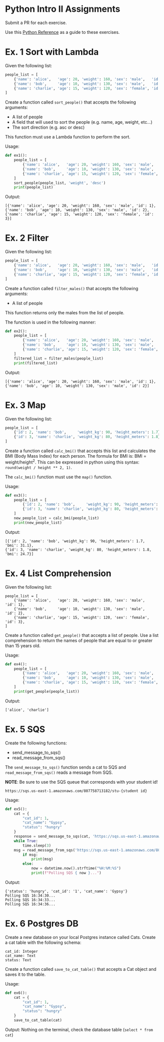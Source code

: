 # Python Intro II Assignments
Submit a PR for each exercise.

Use this [Python Reference](https://gitlab.com/mburolla/python-reference/) as a guide to these exercises.

# Ex. 1 Sort with Lambda
Given the following list:

```Python
people_list = [
    {'name': 'alice',   'age': 20, 'weight': 160, 'sex': 'male',   'id': 1},
    {'name': 'bob',     'age': 10, 'weight': 130, 'sex': 'male',   'id': 2},
    {'name': 'charlie', 'age': 15, 'weight': 120, 'sex': 'female', 'id': 3},
]
```

Create a function called `sort_people()` that accepts the following arguments:
  - A list of people
  - A field that will used to sort the people (e.g. name, age, weight, etc...)
  - The sort direction (e.g. asc or desc)

This function must use a Lambda function to perform the sort.

Usage:

```Python
def ex1():
    people_list = [
        {'name': 'alice',   'age': 20, 'weight': 160, 'sex': 'male',   'id': 1},
        {'name': 'bob',     'age': 10, 'weight': 130, 'sex': 'male',   'id': 2},
        {'name': 'charlie', 'age': 15, 'weight': 120, 'sex': 'female', 'id': 3},
    ]
    sort_people(people_list, 'weight', 'desc')
    print(people_list)
```

Output:
```
[{'name': 'alice', 'age': 20, 'weight': 160, 'sex': 'male', 'id': 1}, {'name': 'bob', 'age': 10, 'weight': 130, 'sex': 'male', 'id': 2}, {'name': 'charlie', 'age': 15, 'weight': 120, 'sex': 'female', 'id': 3}]
```

# Ex. 2 Filter
Given the following list:

```Python
people_list = [
    {'name': 'alice',   'age': 20, 'weight': 160, 'sex': 'male',   'id': 1},
    {'name': 'bob',     'age': 10, 'weight': 130, 'sex': 'male',   'id': 2},
    {'name': 'charlie', 'age': 15, 'weight': 120, 'sex': 'female', 'id': 3},
]
```

Create a function called `filter_males()` that accepts the following arguments:
- A list of people

This function returns only the males from the list of people.

The function is used in the following manner:

```Python
def ex2():
    people_list = [
        {'name': 'alice',   'age': 20, 'weight': 160, 'sex': 'male',   'id': 1},
        {'name': 'bob',     'age': 10, 'weight': 130, 'sex': 'male',   'id': 2},
        {'name': 'charlie', 'age': 15, 'weight': 120, 'sex': 'female', 'id': 3},
    ]
    filtered_list = filter_males(people_list)
    print(filtered_list)
```
Output:
```
[{'name': 'alice', 'age': 20, 'weight': 160, 'sex': 'male', 'id': 1}, {'name': 'bob', 'age': 10, 'weight': 130, 'sex': 'male', 'id': 2}]
```

# Ex. 3 Map
Given the following list:

```Python
people_list = [
    {'id': 2, 'name': 'bob',     'weight_kg': 90, 'height_meters': 1.7},
    {'id': 3, 'name': 'charlie', 'weight_kg': 80, 'height_meters': 1.8},
]
```

Create a function called `calc_bmi()` that accepts this list and calculates the BMI (Body Mass Index) for 
each person.  The formula for BMI is:  BMI = weight/height<sup>2</sup>.  This can be expressed in python
using this syntax: `round(weight / height ** 2, 1)`.

The `calc_bmi()` function must use the `map()` function.

Usage:
```Python
def ex3():
    people_list = [
        {'id': 2, 'name': 'bob',     'weight_kg': 90, 'height_meters': 1.7},
        {'id': 3, 'name': 'charlie', 'weight_kg': 80, 'height_meters': 1.8},
    ]
    new_people_list = calc_bmi(people_list)
    print(new_people_list)
```

Output:
```
[{'id': 2, 'name': 'bob', 'weight_kg': 90, 'height_meters': 1.7, 'bmi': 31.1}, 
{'id': 3, 'name': 'charlie', 'weight_kg': 80, 'height_meters': 1.8, 'bmi': 24.7}]
```

# Ex. 4 List Comprehension
Given the following list:

```
people_list = [
    {'name': 'alice',   'age': 20, 'weight': 160, 'sex': 'male',   'id': 1},
    {'name': 'bob',     'age': 10, 'weight': 130, 'sex': 'male',   'id': 2},
    {'name': 'charlie', 'age': 15, 'weight': 120, 'sex': 'female', 'id': 3},
]
```

Create a function called `get_people()` that accepts a list of people.  Use a list comprehension
to return the names of people that are equal to or greater than 15 years old.

Usage:
```Python
def ex4():
    people_list = [
        {'name': 'alice',   'age': 20, 'weight': 160, 'sex': 'male',   'id': 1},
        {'name': 'bob',     'age': 10, 'weight': 130, 'sex': 'male',   'id': 2},
        {'name': 'charlie', 'age': 15, 'weight': 120, 'sex': 'female', 'id': 3},
    ]
    print(get_people(people_list))
```

Output:
```
['alice', 'charlie']
```

# Ex. 5 SQS
Create the following functions:
  - send_message_to_sqs()
  - read_message_from_sqs()

The `send_message_to_sqs()` function sends a cat to SQS and `read_message_from_sqs()` reads a message from SQS.

**NOTE**: Be sure to use the SQS queue that corresponds with your student id!

`https://sqs.us-east-1.amazonaws.com/807758713182/stu-{student id}`

Usage:
```Python
def ex5():
    cat = {
        "cat_id": 1,
        "cat_name": "Gypsy",
        "status": "hungry"
    }
    response = send_message_to_sqs(cat, 'https://sqs.us-east-1.amazonaws.com/807758713182/stu-0')
    while True:
        time.sleep(3)
    msg = read_message_from_sqs('https://sqs.us-east-1.amazonaws.com/807758713182/stu-0')
        if msg:
            print(msg)
        else:
            now = datetime.now().strftime("%H:%M:%S")
            print(f"Polling SQS { now }...")
```

Output:
```
{'status': 'hungry', 'cat_id': '1', 'cat_name': 'Gypsy'}
Polling SQS 16:34:30...
Polling SQS 16:34:33...
Polling SQS 16:34:36...
```

# Ex. 6 Postgres DB
Create a new database on your local Postgres instance called Cats.  Create a cat table with the 
following schema:

```
cat_id: Integer
cat_name: Text
status: Text
```
Create a function called `save_to_cat_table()` that accepts a Cat object and saves it to the table.

Usage:
```python
def ex6():
    cat = {
        "cat_id": 1,
        "cat_name": "Gypsy",
        "status": "hungry"
    }
    save_to_cat_table(cat)
```

Output:
Nothing on the terminal, check the database table (`select * from cat`)

